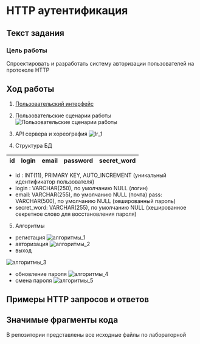 # HTTP аутентификация

## Текст задания
### Цель работы
Спроектировать и разработать систему авторизации пользователей на протоколе HTTP

## Ход работы
1) [Пользовательский интерфейс](https://www.figma.com/file/hSWGqjHNCLkkSetXraLjx5/IS_lr_1)
2) Пользовательские сценарии работы
![Пользовательские сценарии работы](пользовательские_сценарии.png)
3) API сервера и хореография
![lr_1](хореография.jpg)

4) Структура БД

| id | login | email | password | secret_word |
| ------ | ------ | ------ | ------ | ------ |

- id : INT(11), PRIMARY KEY, AUTO_INCREMENT
(уникальный идентификатор пользователя)
- login : VARCHAR(250), по умолчанию NULL
(логин)
- email: VARCHAR(255), по умолчанию NULL
(почта)
pass: VARCHAR(500), по умолчанию NULL
(хешированный пароль)
- secret_word: VARCHAR(255), по умолчанию NULL
(хешированное секретное слово для восстановления пароля)

5) Алгоритмы
- регистация
![алгоритмы_1](алгоритмы_1.jpg)
- авторизация
![алгоритмы_2](алгоритмы_2.jpg)
- выход

![алгоритмы_3](алгоритмы_3.jpg)
- обновление пароля
![алгоритмы_4](алгоритмы_4.jpg)
- смена пароля
![алгоритмы_5](алгоритмы_5.jpg)

## Примеры HTTP запросов и ответов

## Значимые фрагменты кода
В репозитории представлены все исходные файлы по лабораторной
